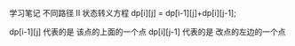 学习笔记
不同路径 II 状态转义方程
dp[i][j] = dp[i-1][j]+dp[i][j-1];

dp[i-1][j] 代表的是 该点的上面的一个点
dp[i][j-1] 代表的是 改点的左边的一个点
